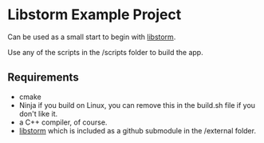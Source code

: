 # Libstorm Example Project
Can be used as a small start to begin with [libstorm](https://github.com/ghostnear/libstorm).

Use any of the scripts in the /scripts folder to build the app.

## Requirements

- cmake
- Ninja if you build on Linux, you can remove this in the build.sh file if you don't like it.
- a C++ compiler, of course.
- [libstorm](https://github.com/ghostnear/libstorm) which is included as a github submodule in the /external folder.
